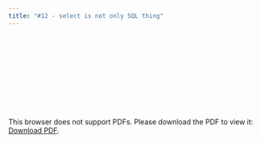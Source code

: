 ```yaml
---
title: "#12 - select is not only SQL thing"
---
```


<object data="/episode12.pdf" type="application/pdf" width="700px" height="700px">
    <embed src="/episode12.pdf">
        <p>This browser does not support PDFs. Please download the PDF to view it: <a href="/episode12.pdf">Download PDF</a>.</p>
    </embed>
</object>
